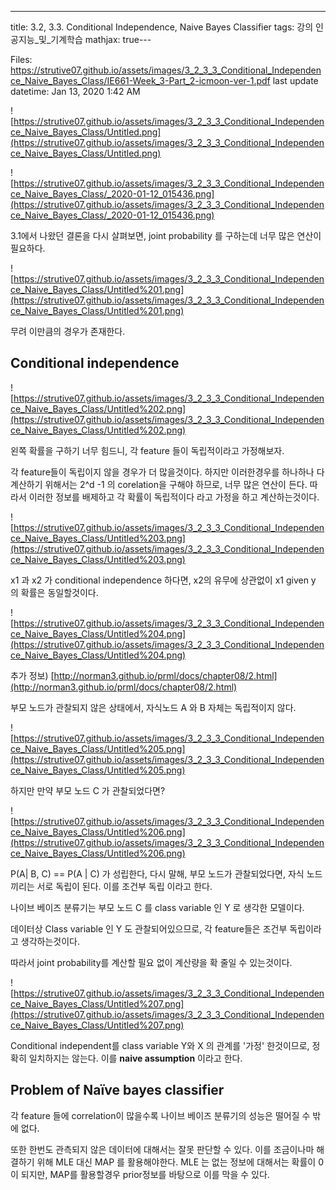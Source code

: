 ---
title:  3.2, 3.3. Conditional Independence, Naive Bayes Classifier
tags: 강의 인공지능_및_기계학습
mathjax: true---


Files: https://strutive07.github.io/assets/images/3_2_3_3_Conditional_Independence_Naive_Bayes_Class/IE661-Week_3-Part_2-icmoon-ver-1.pdf
last update datetime: Jan 13, 2020 1:42 AM

![https://strutive07.github.io/assets/images/3_2_3_3_Conditional_Independence_Naive_Bayes_Class/Untitled.png](https://strutive07.github.io/assets/images/3_2_3_3_Conditional_Independence_Naive_Bayes_Class/Untitled.png)

![https://strutive07.github.io/assets/images/3_2_3_3_Conditional_Independence_Naive_Bayes_Class/_2020-01-12_015436.png](https://strutive07.github.io/assets/images/3_2_3_3_Conditional_Independence_Naive_Bayes_Class/_2020-01-12_015436.png)

3.1에서 나왔던 결론을 다시 살펴보면, joint probability 를 구하는데 너무 많은 연산이 필요하다.

![https://strutive07.github.io/assets/images/3_2_3_3_Conditional_Independence_Naive_Bayes_Class/Untitled%201.png](https://strutive07.github.io/assets/images/3_2_3_3_Conditional_Independence_Naive_Bayes_Class/Untitled%201.png)

무려 이만큼의 경우가 존재한다.

## Conditional independence

![https://strutive07.github.io/assets/images/3_2_3_3_Conditional_Independence_Naive_Bayes_Class/Untitled%202.png](https://strutive07.github.io/assets/images/3_2_3_3_Conditional_Independence_Naive_Bayes_Class/Untitled%202.png)

왼쪽 확률을 구하기 너무 힘드니, 각 feature 들이 독립적이라고 가정해보자.

각 feature들이 독립이지 않을 경우가 더 많을것이다. 하지만 이러한경우를 하나하나 다 계산하기 위해서는 2^d -1 의 corelation을 구해야 하므로, 너무 많은 연산이 든다. 따라서 이러한 정보를 배제하고 각 확률이 독립적이다 라고 가정을 하고 계산하는것이다.

![https://strutive07.github.io/assets/images/3_2_3_3_Conditional_Independence_Naive_Bayes_Class/Untitled%203.png](https://strutive07.github.io/assets/images/3_2_3_3_Conditional_Independence_Naive_Bayes_Class/Untitled%203.png)

x1 과 x2 가 conditional independence 하다면, x2의 유무에 상관없이 x1 given y 의 확률은 동일할것이다.

![https://strutive07.github.io/assets/images/3_2_3_3_Conditional_Independence_Naive_Bayes_Class/Untitled%204.png](https://strutive07.github.io/assets/images/3_2_3_3_Conditional_Independence_Naive_Bayes_Class/Untitled%204.png)

추가 정보) [http://norman3.github.io/prml/docs/chapter08/2.html](http://norman3.github.io/prml/docs/chapter08/2.html)

부모 노드가 관찰되지 않은 상태에서, 자식노드 A 와 B 자체는 독립적이지 않다. 

![https://strutive07.github.io/assets/images/3_2_3_3_Conditional_Independence_Naive_Bayes_Class/Untitled%205.png](https://strutive07.github.io/assets/images/3_2_3_3_Conditional_Independence_Naive_Bayes_Class/Untitled%205.png)

하지만 만약 부모 노드 C 가 관찰되었다면?

![https://strutive07.github.io/assets/images/3_2_3_3_Conditional_Independence_Naive_Bayes_Class/Untitled%206.png](https://strutive07.github.io/assets/images/3_2_3_3_Conditional_Independence_Naive_Bayes_Class/Untitled%206.png)

P(A| B, C) == P(A | C) 가 성립한다, 다시 말해, 부모 노드가 관찰되었다면, 자식 노드끼리는 서로 독립이 된다. 이를 조건부 독립 이라고 한다.

나이브 베이즈 분류기는 부모 노드 C 를 class variable 인 Y 로 생각한 모델이다.

데이터상 Class variable 인 Y 도 관찰되어있으므로, 각 feature들은 조건부 독립이라고 생각하는것이다.

따라서 joint probability를 계산할 필요 없이 계산량을 확 줄일 수 있는것이다.

![https://strutive07.github.io/assets/images/3_2_3_3_Conditional_Independence_Naive_Bayes_Class/Untitled%207.png](https://strutive07.github.io/assets/images/3_2_3_3_Conditional_Independence_Naive_Bayes_Class/Untitled%207.png)

Conditional independent를 class variable Y와 X 의 관계를 '가정' 한것이므로, 정확히 일치하지는 않는다. 이를 **naive assumption** 이라고 한다.

## Problem of Naïve bayes classifier

각 feature 들에 correlation이 많을수록 나이브 베이즈 분류기의 성능은 떨어질 수 밖에 없다.

또한 한번도 관측되지 않은 데이터에 대해서는 잘못 판단할 수 있다. 이를 조금이나마 해결하기 위해 MLE 대신 MAP 를 활용해야한다. MLE 는 없는 정보에 대해서는 확률이 0이 되지만, MAP를 활용할경우 prior정보를 바탕으로 이를 막을 수 있다.